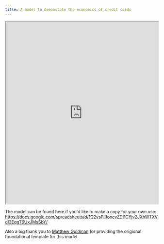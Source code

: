 ```yaml
---
title: A model to demonstate the economics of credit cards
---
```

<iframe width="100%" height="600px" src="https://docs.google.com/spreadsheets/d/e/2PACX-1vSEv0GSdjelV9ybba1xcnFO_kY_yQkbgIgvme57t5kba_tJHVAlOnFLK4XiQED2UEIkl7-4fScwP67z/pubhtml?widget=true&amp;headers=false"></iframe>

The model can be found here if you'd like to make a copy for your own use: <https://docs.google.com/spreadsheets/d/1Q2vsPIlfoncvZDPCYjv2JXhWTXVdI3EqgT6UxJMsSbY/>

Also a big thank you to [Matthew Goldman](https://twitter.com/magoldman) for providing the origional foundational template for this model.